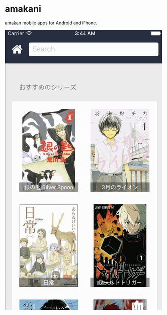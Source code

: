 # amakani
[amakan](http://amakan.net/) mobile apps for Android and iPhone.

![demo](/screenshots/demo.gif)
